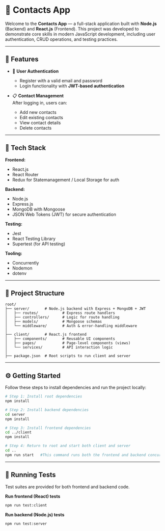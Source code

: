 # 📇 Contacts App

Welcome to the **Contacts App** — a full-stack application built with **Node.js** (Backend) and **React.js** (Frontend). This project was developed to demonstrate core skills in modern JavaScript development, including user authentication, CRUD operations, and testing practices.

---

## 🚀 Features

- 🔐 **User Authentication**
  - Register with a valid email and password
  - Login functionality with **JWT-based authentication**

- 📋 **Contact Management**  
  After logging in, users can:
  - Add new contacts
  - Edit existing contacts
  - View contact details
  - Delete contacts

---

## 🧱 Tech Stack

**Frontend:**
- React.js
- React Router
- Redux for Statemanagement / Local Storage for auth

**Backend:**
- Node.js
- Express.js
- MongoDB with Mongoose
- JSON Web Tokens (JWT) for secure authentication

**Testing:**
- Jest
- React Testing Library
- Supertest (for API testing)

**Tooling:**
- Concurrently
- Nodemon
- dotenv

---

## 📁 Project Structure

```
root/
├── server/       # Node.js backend with Express + MongoDB + JWT
│   ├── routes/           # Express route handlers
│   ├── controllers/      # Logic for route handling
│   ├── models/           # Mongoose schemas
│   └── middleware/       # Auth & error-handling middleware
│
├── client/       # React.js frontend
│   ├── components/       # Reusable UI components
│   ├── pages/            # Page-level components (views)
│   └── services/         # API interaction logic
│
├── package.json  # Root scripts to run client and server
```

---

## ⚙️ Getting Started

Follow these steps to install dependencies and run the project locally:

```bash
# Step 1: Install root dependencies
npm install

# Step 2: Install backend dependencies
cd server
npm install

# Step 3: Install frontend dependencies
cd ../client
npm install

# Step 4: Return to root and start both client and server
cd ..
npm run start   #This command runs both the frontend and backend concurrently using a single terminal.
```
---

## 🧪 Running Tests
Test suites are provided for both frontend and backend code.

**Run frontend (React) tests**
```bash
npm run test:client
```

**Run backend (Node.js) tests**
```bash
npm run test:server
```



